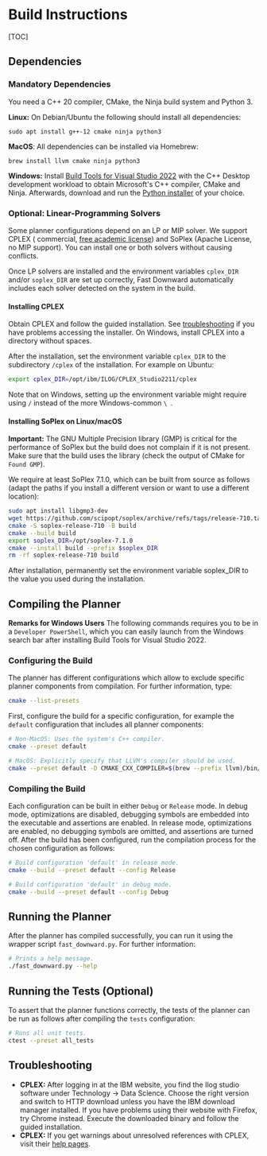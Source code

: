 # Build Instructions

[TOC]

## Dependencies

### Mandatory Dependencies

You need a C++ 20 compiler, CMake, the Ninja build system and Python 3.

**Linux:** On Debian/Ubuntu the following should install all dependencies:

```
sudo apt install g++-12 cmake ninja python3
```

**MacOS**: All dependencies can be installed via Homebrew:

```
brew install llvm cmake ninja python3
```

**Windows:** Install
[Build Tools for Visual Studio 2022](https://visualstudio.microsoft.com/downloads/#build-tools-for-visual-studio-2022)
with the C++ Desktop development workload to obtain Microsoft's
C++ compiler, CMake and Ninja.
Afterwards, download and run the
[Python installer](https://www.python.org/downloads/windows/)
of your choice.

### Optional: Linear-Programming Solvers

Some planner configurations depend on an LP or MIP solver. We support CPLEX (
commercial, [free academic license](http://ibm.com/academic)) and SoPlex (Apache
License, no MIP support). You can install one or both solvers without causing
conflicts.

Once LP solvers are installed and the environment variables `cplex_DIR`
and/or `soplex_DIR` are set up correctly, Fast Downward automatically includes
each solver detected on the system in the build.

#### Installing CPLEX

Obtain CPLEX and follow the guided installation.
See [troubleshooting](#troubleshooting) if you have problems accessing the
installer.
On Windows, install CPLEX into a directory without spaces.

After the installation, set the environment variable `cplex_DIR` to the
subdirectory `/cplex` of the installation.
For example on Ubuntu:

```bash
export cplex_DIR=/opt/ibm/ILOG/CPLEX_Studio2211/cplex
```

Note that on Windows, setting up the environment variable might require
using `/` instead of the more Windows-common `\ `.

#### Installing SoPlex on Linux/macOS

**Important:** The GNU Multiple Precision library (GMP) is critical for the
performance of SoPlex but the build does not complain if it is not present.
Make sure that the build uses the library (check the output of CMake for
`Found GMP`).

We require at least SoPlex 7.1.0, which can be built from source as follows
(adapt the paths if you install a different version or want to use a different
location):

```bash
sudo apt install libgmp3-dev
wget https://github.com/scipopt/soplex/archive/refs/tags/release-710.tar.gz -O - | tar -xz
cmake -S soplex-release-710 -B build
cmake --build build
export soplex_DIR=/opt/soplex-7.1.0
cmake --install build --prefix $soplex_DIR
rm -rf soplex-release-710 build
```

After installation, permanently set the environment variable soplex_DIR to the
value you used during the installation.

## Compiling the Planner

**Remarks for Windows Users**
The following commands requires you to be in a
`Developer PowerShell`, which you can easily launch from the Windows search bar
after installing Build Tools for Visual Studio 2022.

### Configuring the Build

The planner has different configurations which allow to
exclude specific planner components from compilation.
For further information, type:

```bash
cmake --list-presets
```

First, configure the build for a specific configuration, for
example the `default` configuration that includes all planner
components:

```bash
# Non-MacOS: Uses the system's C++ compiler.
cmake --preset default

# MacOS: Explicitly specify that LLVM's compiler should be used.
cmake --preset default -D CMAKE_CXX_COMPILER=$(brew --prefix llvm)/bin/clang++
```

### Compiling the Build

Each configuration can be built in either `Debug` or
`Release` mode.
In debug mode, optimizations are disabled, debugging symbols are
embedded into the executable and assertions are enabled.
In release mode, optimizations are enabled, no debugging symbols
are omitted, and assertions are turned off.
After the build has been configured, run the compilation
process for the chosen configuration as follows:

```bash
# Build configuration 'default' in release mode.
cmake --build --preset default --config Release

# Build configuration 'default' in debug mode.
cmake --build --preset default --config Debug
```

## Running the Planner

After the planner has compiled successfully, you can run it using the
wrapper script `fast_downward.py`.
For further information:

```bash
# Prints a help message.
./fast_downward.py --help
```

## Running the Tests (Optional)

To assert that the planner functions correctly, the tests
of the planner can be run as follows after compiling the
`tests` configuration:

```bash
# Runs all unit tests.
ctest --preset all_tests
```

## Troubleshooting

* **CPLEX:** After logging in at the IBM website, you find the Ilog studio
  software under Technology -> Data Science. Choose the right version and switch
  to HTTP download unless you have the IBM download manager installed. If you
  have problems using their website with Firefox, try Chrome instead. Execute
  the downloaded binary and follow the guided installation.
* **CPLEX:** If you get warnings about unresolved references with CPLEX, visit
  their [help pages](http://www-01.ibm.com/support/docview.wss?uid=swg21399926).
